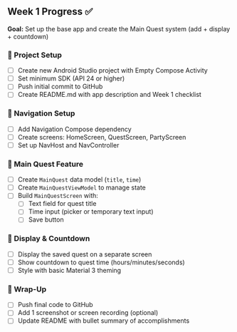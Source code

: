 ## Week 1 Progress ✅

**Goal:** Set up the base app and create the Main Quest system (add + display + countdown)

### 📁 Project Setup
- [ ] Create new Android Studio project with Empty Compose Activity
- [ ] Set minimum SDK (API 24 or higher)
- [ ] Push initial commit to GitHub
- [ ] Create README.md with app description and Week 1 checklist

### 🧭 Navigation Setup
- [ ] Add Navigation Compose dependency
- [ ] Create screens: HomeScreen, QuestScreen, PartyScreen
- [ ] Set up NavHost and NavController

### 🧙 Main Quest Feature
- [ ] Create `MainQuest` data model (`title`, `time`)
- [ ] Create `MainQuestViewModel` to manage state
- [ ] Build `MainQuestScreen` with:
    - [ ] Text field for quest title
    - [ ] Time input (picker or temporary text input)
    - [ ] Save button

### 📆 Display & Countdown
- [ ] Display the saved quest on a separate screen
- [ ] Show countdown to quest time (hours/minutes/seconds)
- [ ] Style with basic Material 3 theming

### 🚀 Wrap-Up
- [ ] Push final code to GitHub
- [ ] Add 1 screenshot or screen recording (optional)
- [ ] Update README with bullet summary of accomplishments
